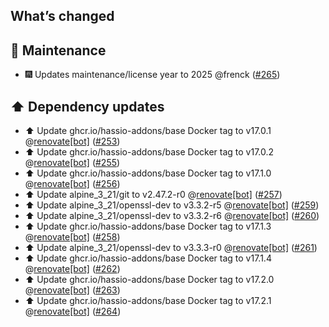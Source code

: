 ## What’s changed

## 🧰 Maintenance

- 🎆 Updates maintenance/license year to 2025 @frenck ([#265](https://github.com/hassio-addons/addon-zerotier/pull/265))

## ⬆️ Dependency updates

- ⬆️ Update ghcr.io/hassio-addons/base Docker tag to v17.0.1 @[renovate[bot]](https://github.com/apps/renovate) ([#253](https://github.com/hassio-addons/addon-zerotier/pull/253))
- ⬆️ Update ghcr.io/hassio-addons/base Docker tag to v17.0.2 @[renovate[bot]](https://github.com/apps/renovate) ([#255](https://github.com/hassio-addons/addon-zerotier/pull/255))
- ⬆️ Update ghcr.io/hassio-addons/base Docker tag to v17.1.0 @[renovate[bot]](https://github.com/apps/renovate) ([#256](https://github.com/hassio-addons/addon-zerotier/pull/256))
- ⬆️ Update alpine_3_21/git to v2.47.2-r0 @[renovate[bot]](https://github.com/apps/renovate) ([#257](https://github.com/hassio-addons/addon-zerotier/pull/257))
- ⬆️ Update alpine_3_21/openssl-dev to v3.3.2-r5 @[renovate[bot]](https://github.com/apps/renovate) ([#259](https://github.com/hassio-addons/addon-zerotier/pull/259))
- ⬆️ Update alpine_3_21/openssl-dev to v3.3.2-r6 @[renovate[bot]](https://github.com/apps/renovate) ([#260](https://github.com/hassio-addons/addon-zerotier/pull/260))
- ⬆️ Update ghcr.io/hassio-addons/base Docker tag to v17.1.3 @[renovate[bot]](https://github.com/apps/renovate) ([#258](https://github.com/hassio-addons/addon-zerotier/pull/258))
- ⬆️ Update alpine_3_21/openssl-dev to v3.3.3-r0 @[renovate[bot]](https://github.com/apps/renovate) ([#261](https://github.com/hassio-addons/addon-zerotier/pull/261))
- ⬆️ Update ghcr.io/hassio-addons/base Docker tag to v17.1.4 @[renovate[bot]](https://github.com/apps/renovate) ([#262](https://github.com/hassio-addons/addon-zerotier/pull/262))
- ⬆️ Update ghcr.io/hassio-addons/base Docker tag to v17.2.0 @[renovate[bot]](https://github.com/apps/renovate) ([#263](https://github.com/hassio-addons/addon-zerotier/pull/263))
- ⬆️ Update ghcr.io/hassio-addons/base Docker tag to v17.2.1 @[renovate[bot]](https://github.com/apps/renovate) ([#264](https://github.com/hassio-addons/addon-zerotier/pull/264))
